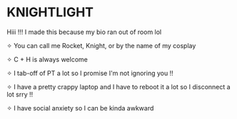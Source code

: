 # KNIGHTLIGHT
Hiii !!! I made this because my bio ran out of room lol

✧ You can call me Rocket, Knight, or by the name of my cosplay

✧ C + H is always welcome

✧ I tab-off of PT a lot so I promise I'm not ignoring you !!

✧ I have a pretty crappy laptop and I have to reboot it a lot so I disconnect a lot srry !!

✧ I have social anxiety so I can be kinda awkward
